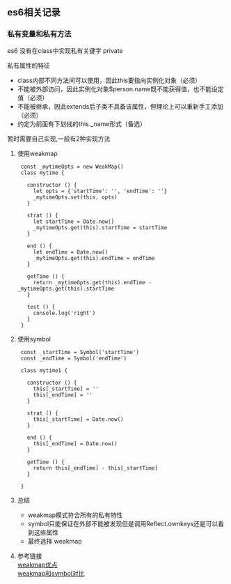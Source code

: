 ## es6相关记录  

### 私有变量和私有方法
es6 没有在class中实现私有关键字 private  

私有属性的特征   

+ class内部不同方法间可以使用，因此this要指向实例化对象（必须）
+ 不能被外部访问，因此实例化对象$person.name既不能获得值，也不能设定值（必须）
+ 不能被继承，因此extends后子类不具备该属性，但理论上可以重新手工添加（必须）
+ 约定为前面有下划线的this._name形式（备选）

暂时需要自己实现,一般有2种实现方法   

1. 使用weakmap  

        const _mytimeOpts = new WeakMap()
        class mytime {

          constructor () {
            let opts = {'startTime': '', 'endTime': ''}
            _mytimeOpts.set(this, opts)
          }

          strat () {
            let startTime = Date.now()
            _mytimeOpts.get(this).startTime = startTime
          }

          end () {
            let endTime = Date.now()
            _mytimeOpts.get(this).endTime = endTime
          }

          getTime () {
            return _mytimeOpts.get(this).endTime - _mytimeOpts.get(this).startTime
          }

          test () {
            console.log('right')
          }
        } 

2. 使用symbol

        const _startTime = Symbol('startTime')
        const _endTime = Symbol('endTime')

        class mytime1 {

          constructor () {
            this[_startTime] = ''
            this[_endTime] = ''
          }

          strat () {
            this[_startTime] = Date.now()
          }

          end () {
            this[_endTime] = Date.now()
          }

          getTime () {
            return this[_endTime] - this[_startTime]
          }

        }

3. 总结

    + weakmap模式符合所有的私有特性
    + symbol只能保证在外部不能被发现但是调用Reflect.ownkeys还是可以看到这些属性
    + 最终选择 weakmap

4. 参考链接   
    [weakmap优点](https://juejin.im/entry/572c0b2d2e958a00667a081d)  
    [weakmap和symbol对比](https://www.tangshuang.net/3237.html)



















